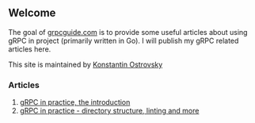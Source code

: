 ## Welcome
The goal of [grpcguide.com](https://grpcguide.com) is to provide some useful articles about using gRPC in project (primarily written in Go).
I will publish my gRPC related articles here.

This site is maintained by [Konstantin Ostrovsky](https://github.com/kostyay)

### Articles
1. [gRPC in practice, the introduction](intro.md)
2. [gRPC in practice - directory structure, linting and more](directory-structure.md)